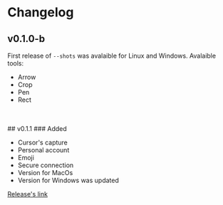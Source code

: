 # Changelog

## v0.1.0-b

First release of `--shots` was avalaible for Linux and Windows.
Avalaible tools:
* Arrow
* Crop
* Pen
* Rect

<br />
<br />
## v0.1.1
### Added

* Cursor's capture
* Personal account
* Emoji
* Secure connection
* Version for MacOs
* Version for Windows was updated

[Release's link](https://github.com/binjospookie/--shots/releases/tag/v0.1.1)

